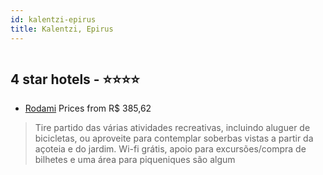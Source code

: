 ```yaml
---
id: kalentzi-epirus
title: Kalentzi, Epirus
---
```


<center><img src="https://i.travelapi.com/hotels/13000000/12760000/12756100/12756079/0ba02109_z.jpg" alt="" /></center>


##  4 star hotels - ⭐️⭐️⭐️⭐️

-    [Rodami](https://www.hurb.com/br/aud/https://www.hurb.com/br/hotels/kalentzi/rodami-HT-RTT4?cmp=18055) Prices from R$ 385,62
   > Tire partido das várias atividades recreativas, incluindo aluguer de bicicletas, ou aproveite para contemplar soberbas vistas a partir da açoteia e do jardim. Wi-fi grátis, apoio para excursões/compra de bilhetes e uma área para piqueniques são algum

